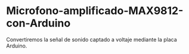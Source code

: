# Microfono-amplificado-MAX9812-con-Arduino
Convertiremos la señal de sonido captado a voltaje mediante la placa Arduino. 
